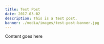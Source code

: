 ```yaml
---
title: Test Post
date: 2017-03-02
description: This is a test post.
banner: ./media/images/test-post-banner.jpg
---
```


Content goes here
